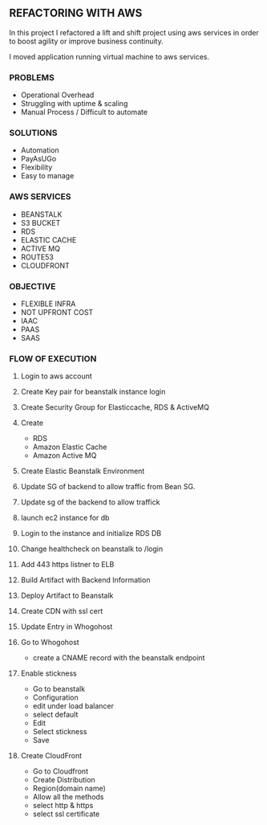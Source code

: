 ## REFACTORING WITH AWS

In this project I refactored a lift and shift project using aws services in order to boost agility or improve business continuity.

I moved application running virtual machine to aws services.

### PROBLEMS

- Operational Overhead
- Struggling with uptime & scaling
- Manual Process / Difficult to automate

### SOLUTIONS

- Automation
- PayAsUGo
- Flexibility
- Easy to manage

### AWS SERVICES

- BEANSTALK
- S3 BUCKET
- RDS
- ELASTIC CACHE
- ACTIVE MQ
- ROUTE53
- CLOUDFRONT

### OBJECTIVE

- FLEXIBLE INFRA
- NOT UPFRONT COST
- IAAC
- PAAS
- SAAS

### FLOW OF EXECUTION

1. Login to aws account
2. Create Key pair for beanstalk instance login
3. Create Security Group for Elasticcache, RDS & ActiveMQ
4. Create
   - RDS
   - Amazon Elastic Cache
   - Amazon Active MQ
5. Create Elastic Beanstalk Environment
6. Update SG of backend to allow traffic from Bean SG.
7. Update sg of the backend to allow traffick
8. launch ec2 instance for db
9. Login to the instance and initialize RDS DB
10. Change healthcheck on beanstalk to /login
11. Add 443 https listner to ELB
12. Build Artifact with Backend Information
13. Deploy Artifact to Beanstalk
14. Create CDN with ssl cert
15. Update Entry in Whogohost

16. Go to Whogohost
    - create a CNAME record with the beanstalk endpoint
17. Enable stickness
    - Go to beanstalk
    - Configuration
    - edit under load balancer
    - select default
    - Edit
    - Select stickness
    - Save
18. Create CloudFront
    - Go to Cloudfront
    - Create Distribution
    - Region(domain name)
    - Allow all the methods
    - select http & https
    - select ssl certificate

